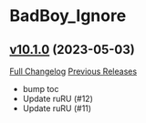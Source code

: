 # BadBoy_Ignore

## [v10.1.0](https://github.com/funkydude/BadBoy_Ignore/tree/v10.1.0) (2023-05-03)
[Full Changelog](https://github.com/funkydude/BadBoy_Ignore/compare/v10.0.1...v10.1.0) [Previous Releases](https://github.com/funkydude/BadBoy_Ignore/releases)

- bump toc  
- Update ruRU (#12)  
- Update ruRU (#11)  
